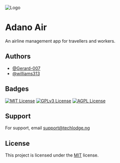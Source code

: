 ![Logo](https://res.cloudinary.com/de2bw0ex6/image/upload/v1736972761/others/Adano_kvzgeh.png)


# Adano Air
An airline management app for travellers and workers.


## Authors
- [@Gerard-007](https://www.github.com/Gerard-007)
- [@williams313](https://www.github.com/williams313)


## Badges
[![MIT License](https://img.shields.io/badge/License-MIT-green.svg)](https://choosealicense.com/licenses/mit/)
[![GPLv3 License](https://img.shields.io/badge/License-GPL%20v3-yellow.svg)](https://opensource.org/licenses/)
[![AGPL License](https://img.shields.io/badge/license-AGPL-blue.svg)](http://www.gnu.org/licenses/agpl-3.0)


## Support
For support, email support@techlodge.ng


## License
This project is licensed under the [MIT](https://choosealicense.com/licenses/mit/) license.
